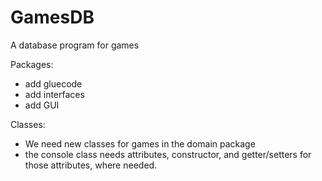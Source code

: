 # GamesDB
A database program for games

Packages:
* add gluecode
* add interfaces
* add GUI

Classes:
* We need new classes for games in the domain package
* the console class needs attributes, constructor, and getter/setters for those attributes, where needed.
